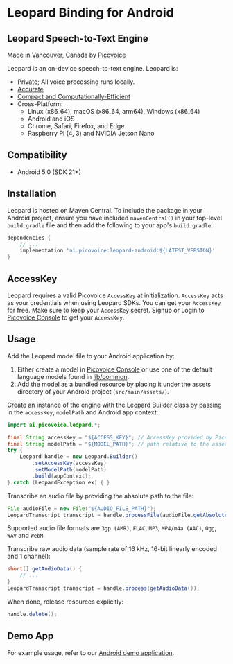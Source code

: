 # Leopard Binding for Android

## Leopard Speech-to-Text Engine

Made in Vancouver, Canada by [Picovoice](https://picovoice.ai)

Leopard is an on-device speech-to-text engine. Leopard is:

- Private; All voice processing runs locally.
- [Accurate](https://picovoice.ai/docs/benchmark/stt/)
- [Compact and Computationally-Efficient](https://github.com/Picovoice/speech-to-text-benchmark#rtf)
- Cross-Platform:
    - Linux (x86_64), macOS (x86_64, arm64), Windows (x86_64)
    - Android and iOS
    - Chrome, Safari, Firefox, and Edge
    - Raspberry Pi (4, 3) and NVIDIA Jetson Nano

## Compatibility

- Android 5.0 (SDK 21+)

## Installation

Leopard is hosted on Maven Central. To include the package in your Android project, ensure you have
included `mavenCentral()` in your top-level `build.gradle` file and then add the following to your
app's `build.gradle`:

```groovy
dependencies {
    // ...
    implementation 'ai.picovoice:leopard-android:${LATEST_VERSION}'
}
```

## AccessKey

Leopard requires a valid Picovoice `AccessKey` at initialization. `AccessKey` acts as your credentials when using Leopard SDKs.
You can get your `AccessKey` for free. Make sure to keep your `AccessKey` secret.
Signup or Login to [Picovoice Console](https://console.picovoice.ai/) to get your `AccessKey`.

## Usage

Add the Leopard model file to your Android application by:

1. Either create a model in [Picovoice Console](https://console.picovoice.ai/) or use one of the default language models found in [lib/common](../../lib/common).
2. Add the model as a bundled resource by placing it under the assets directory of your Android project (`src/main/assets/`).

Create an instance of the engine with the Leopard Builder class by passing in the `accessKey`, `modelPath` and Android app context:

```java
import ai.picovoice.leopard.*;

final String accessKey = "${ACCESS_KEY}"; // AccessKey provided by Picovoice Console (https://console.picovoice.ai/)
final String modelPath = "${MODEL_PATH}"; // path relative to the assets folder or absolute path to file on device
try {
    Leopard handle = new Leopard.Builder()
        .setAccessKey(accessKey)
        .setModelPath(modelPath)
        .build(appContext);
} catch (LeopardException ex) { }
```

Transcribe an audio file by providing the absolute path to the file:

```java
File audioFile = new File("${AUDIO_FILE_PATH}");
LeopardTranscript transcript = handle.processFile(audioFile.getAbsolutePath());
```

Supported audio file formats are `3gp (AMR)`, `FLAC`, `MP3`, `MP4/m4a (AAC)`, `Ogg`, `WAV` and `WebM`.

Transcribe raw audio data (sample rate of 16 kHz, 16-bit linearly encoded and 1 channel):
```java
short[] getAudioData() {
    // ...
}
LeopardTranscript transcript = handle.process(getAudioData());
```

When done, release resources explicitly:

```java
handle.delete();
```

## Demo App

For example usage, refer to our [Android demo application](../../demo/android).
